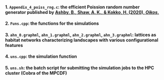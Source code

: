#### 1. **`Appendix_4_poiss_rng.c`**: the efficient Poission random number generator published by [Ashby, B., Shaw, A. K., & Kokko, H. (2020), *Oikos*.](https://doi.org/10.1111/oik.06704)

#### 2. **`Funs.cpp`**: the functions for the simulations

#### 3. **`ahn_0.graphml`**, **`ahn_1.graphml`**, **`ahn_2.graphml`**, **`ahn_3.graphml`**: lattices as habitat networks characterizing landscapes with various configurational features

#### 4. **`uns.cpp`**: the simulation function

#### 5. **`uns.sh`**: the batch script for submitting the simulation jobs to the HPC cluster (Cobra of the MPCDF)